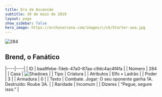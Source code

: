 ```yaml
---
title: Era da Ascensão
subtitle: 30 de maio de 2019
layout: page
show_sidebar: false
hero_image: https://archonarcana.com/images/c/c6/Starter-aoa.jpg
---
```


![284](https://cdn.keyforgegame.com/media/card_front/pt/435_284_Q5Q37W83J2QP_pt.png)

## Brend, o Fanático

|----|----|
| ID | baa9febe-7deb-47a0-87aa-c9dc4ac4f4fa |
| Número | 284 |
| Casa | ![Shadows](https://archonarcana.com/images/thumb/e/ee/Shadows.png/22px-Shadows.png "Sombras") |
| Tipo | Criatura |
| Atributos | Elfo • Ladrão |
| Poder | 3 |
| Armadura | 0 |
| Texto | Combate. Jogar: O seu oponente ganha 1A.Destruído: Roube 3A. |
| Raridade | Incomum |
| Dizeres | “Pegue, segure isso.” |
